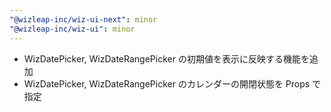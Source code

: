 ```yaml
---
"@wizleap-inc/wiz-ui-next": minor
"@wizleap-inc/wiz-ui": minor
---
```


- WizDatePicker, WizDateRangePicker の初期値を表示に反映する機能を追加
- WizDatePicker, WizDateRangePicker のカレンダーの開閉状態を Props で指定
